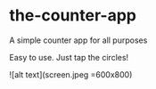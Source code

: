 # the-counter-app
A simple counter app for all purposes

Easy to use. Just tap the circles!

![alt text](screen.jpeg =600x800)

